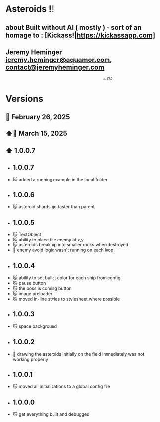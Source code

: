 # Asteroids !!
## about Built without AI ( mostly ) - sort of an homage to : [Kickass!|https://kickassapp.com]
## Jeremy Heminger <jeremy.heminger@aquamor.com>, <contact@jeremyheminger.com>

                                                ᓚᘏᗢ

# Versions

## 📅 February 26, 2025
## ⬆️📅 March 15, 2025
## ⬆️ 1.0.0.7

* ## 1.0.0.7
*   🐱 added a running example in the local folder
* ## 1.0.0.6
*   🐱 asteroid shards go faster than parent 
* ## 1.0.0.5
*   🐱 TextObject 
*   🐱 ability to place the enemy at x,y
*   🐱 asteroids break up into smaller rocks when destroyed
*   🐞 enemy avoid logic wasn't running on each loop 
* ## 1.0.0.4
*   🐱 ability to set bullet color for each ship from config
*   🐱 pause button
*   🐱 the boss is coming button
*   🐱 image preloader
*   🐱 moved in-line styles to stylesheet where possible
* ## 1.0.0.3
*   🐱 space background
* ## 1.0.0.2
*   🐞 drawing the asteroids initially on the field immediately was not working properly
* ## 1.0.0.1
*   🐱 moved all initializations to a global config file
* ## 1.0.0.0
*   🐱 get everything built and debugged
